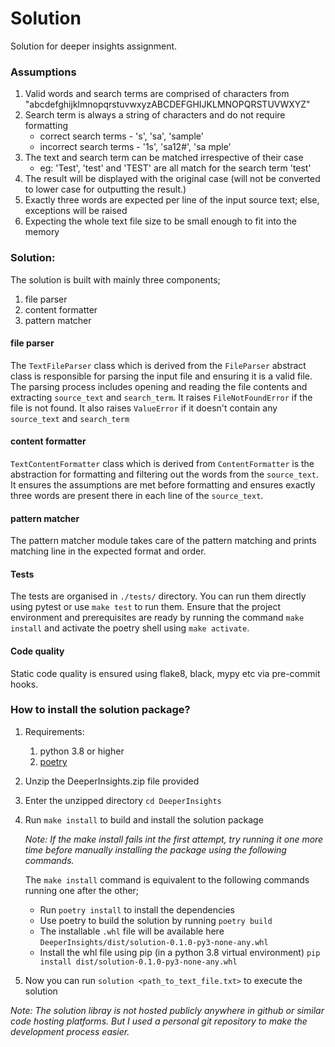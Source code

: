 # Solution
Solution for deeper insights assignment.


### Assumptions
1. Valid words and search terms are comprised of characters from "abcdefghijklmnopqrstuvwxyzABCDEFGHIJKLMNOPQRSTUVWXYZ"
2. Search term is always a string of characters and do not require formatting
   * correct search terms - 's', 'sa', 'sample'
   * incorrect search terms - '1s', 'sa12#', 'sa mple'
3. The text and search term can be matched irrespective of their case
   * eg: 'Test', 'test' and 'TEST' are all match for the search term 'test'
4. The result will be displayed with the original case (will not be converted to lower case for outputting the result.)
5. Exactly three words are expected per line of the input source text; else, exceptions will be raised
6. Expecting the whole text file size to be small enough to fit into the memory

### Solution:
The solution is built with mainly three components;
1. file parser
2. content formatter
3. pattern matcher


#### file parser
The `TextFileParser` class which is derived from the `FileParser` abstract class
is responsible for parsing the input file and ensuring it is a valid file.
The parsing process includes opening and reading the file contents and
extracting `source_text` and `search_term`. It raises `FileNotFoundError`
if the file is not found. It also raises `ValueError` if it doesn't contain any `source_text` and `search_term`


#### content formatter
`TextContentFormatter` class which is derived from `ContentFormatter` is
the abstraction for formatting and filtering out the words from the `source_text`.
It ensures the assumptions are met before formatting and ensures exactly three words
are present there in each line of the `source_text`.


#### pattern matcher
The pattern matcher module takes care of the
pattern matching and prints matching line in the expected format and order.

#### Tests
The tests are organised in `./tests/` directory. You can run them directly using pytest or use `make test` to run them.
Ensure that the project environment and prerequisites are ready by
running the command `make install` and activate the poetry shell using `make activate`.

#### Code quality
Static code quality is ensured using
flake8, black, mypy etc via pre-commit hooks.


### How to install the solution package?
1. Requirements:
   1. python 3.8 or higher
   2. [poetry](https://python-poetry.org/docs/)
2. Unzip the DeeperInsights.zip file provided
3. Enter the unzipped directory ```cd DeeperInsights```
4. Run ```make install``` to build and install the solution package

   *Note: If the make install fails int the first attempt, try running it one more time before manually installing the package using the following commands.*


   The `make install` command is equivalent to the following commands running one after the other;
   * Run ```poetry install``` to install the dependencies
   * Use poetry to build the solution by running ```poetry build```
   * The installable `.whl` file will be available here ```DeeperInsights/dist/solution-0.1.0-py3-none-any.whl```
   * Install the whl file using pip (in a python 3.8 virtual environment)
   ```pip install dist/solution-0.1.0-py3-none-any.whl```
6. Now you can run ```solution <path_to_text_file.txt>``` to execute the solution

*Note: The solution libray is not hosted publicly anywhere in github or similar code hosting platforms.
But I used a personal git repository to make the development process easier.*
